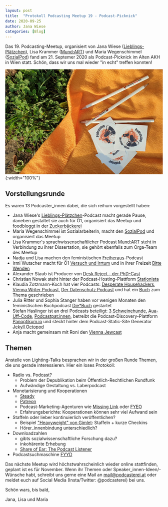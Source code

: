 ```yaml
---
layout: post
title:  "Protokoll Podcasting Meetup 19 - Podcast-Picknick"
date: 2020-09-25
author: Jana Wiese
categories: [Blog]
---
```


Das 19. Podcasting-Meetup, organisiert von Jana Wiese
([Lieblings-Plätzchen](www.lieblings-plaetzchen.com/)), Lisa Krammer
([Mund:ART](http://mundartpodcast.at/)) und Maria Wegenschimmel
([SozialPod](https://www.sozialpod.com/)) fand am 21. Septemer 2020 als Podcast-Picknick im Alten AKH in Wien statt. Schön, dass wir uns mal wieder "in echt" treffen konnten!

![Podcasterei-Merch auf Picknick-Decke](/img/m19/podcastpicknick-w1.jpg){:width="100%"}


## Vorstellungsrunde

Es waren 13 Podcaster_innen dabei, die sich reihum vorgestellt haben:

* Jana Wiese's [Lieblings-Plätzchen](https://www.lieblings-plaetzchen.com/)-Podcast macht gerade Pause, daneben gestaltet sie auch für Ö1, organisiert das Meetup und foodbloggt in der [Zuckerbäckerei](https://www.zuckerbaeckerei.com)
* Maria Wegenschimmel ist Sozialarbeiterin, macht den [SozialPod](http://www.sozialpod.com/) und organisiert das Meetup
* Lisa Krammer's sprachwissenschaftlicher Podcast [Mund:ART](https://www.mundartpodcast.at/) steht in Verbindung zu ihrer Dissertation, sie gehört ebenfalls zum Orga-Team des Meetup
* Nadja und Lisa machen den feministischen [Freiheraus](https://soundcloud.com/freiheraus)-Podcast
* Irmi Wutscher macht für Ö1 [Versuch und Irrtum](https://oe1.orf.at/artikel/675812/Die-neuen-Oe1-Podcasts) und in ihrer Freizeit [Bitte Wenden](https://podspot.at/series/bitte-wenden/)
* Alexander Staub ist Producer von [Desk Reject - der PhD-Cast](https://deskreject.home.blog/)
* Christian Nowak steht hinter der Podcast-Hosting-Plattform [Stationista](https://www.stationista.com/at)
* Klaudia Zotzmann-Koch hat vier Podcasts: [Desperate Househackers](https://www.desperatehousehackers.net/), [Vienna Writer Podcast](https://www.viennawriter.net/podcast/), [Der Datenschutz Podcast](https://www.datenschutz-podcast.net/) und hat ein [Buch](https://www.zotzmann-koch.com/book/podcasting/) zum Thema geschrieben
* Julia Ritter und Sophia Stanger haben vor wenigen Monaten den feministischen Buchpodcast [Die*Buch](http://www.diebuch.at/) gestartet
* Stefan Haslinger ist an drei Podcasts beteiligt: [3 Schweinehunde](https://3-schweinehun.de/), [Aua-Uff-Code](https://aua-uff-co.de/), [Podcastpat:innen](https://podcastpatinnen.podigee.io/), betreibt die Podcast-Discovery-Plattform [Panoptikum.io](https://panoptikum.io/) und steckt hinter dem Podcast-Static-Site Generator [Jekyll Octopod](https://jekyll-octopod.github.io/)
* Anja macht gemeinsam mit Roni den [Vienna Jewcast](https://podtail.com/de/podcast/vienna-jewcast/)

## Themen

Anstelle von Lighting-Talks besprachen wir in der großen Runde Themen, die uns gerade interessieren. Hier ein loses Protokoll:

* Radio vs. Podcast?
    * Problem der Depublikation beim Öffentlich-Rechtlichen Rundfunk
    * Aufwändige Gestaltung vs. Laberpodcast
* Monetarisierung und Kooperationen
    * [Steady](https://steadyhq.com/de)
    * [Patreon](http://patreon.com/)
    * Podcast-Marketing-Agenturen wie [Missing Link](https://missing-link.media/) oder [FYEO](https://www.fyeo.de/)
    * Erfahrungsberichte: Kooperationen können sehr viel Aufwand sein
* Staffeln oder lieber kontinuierlich veröffentlichen?
    * Beispiel ["Heavyweight" von Gimlet](https://gimletmedia.com/shows/heavyweight): Staffeln + kurze Checkins
    * Hörer_innenbindung unterschiedlich?
* Downloadzahlen
    * gibts sozialwissenschaftliche Forschung dazu?
    * inkohärente Erhebung
    * [Share of Ear: The Podcast Listener](https://www.shareofear.com)
* Podcastsuchmaschine [FYYD](https://fyyd.de/)


Das nächste Meetup wird höchstwahrscheinlich wieder online stattfinden, geplant ist es für November. Wenn ihr Themen oder Speaker_innen-Ideen/-Wünsche habt, schreibt uns gerne eine Mail an mail@podcasterei.at oder meldet euch auf Social Media (Insta/Twitter: @podcasterei) bei uns.

Schön wars, bis bald,

Jana, Lisa und Maria
